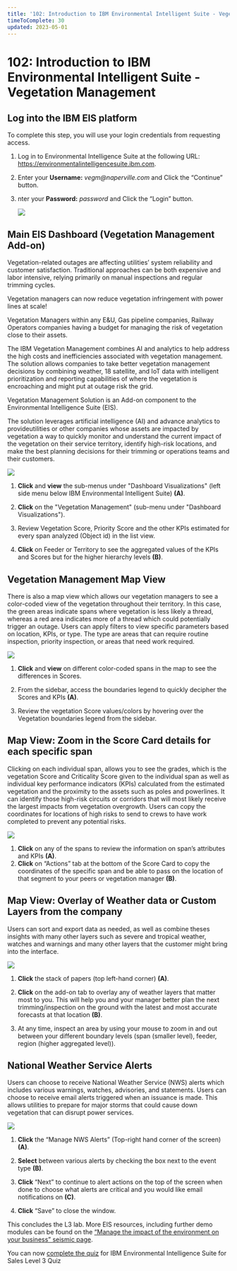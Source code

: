 ```yaml
---
title: '102: Introduction to IBM Environmental Intelligent Suite - Vegetation Management'
timeToComplete: 30
updated: 2023-05-01
---
```


# 102: Introduction to IBM Environmental Intelligent Suite - Vegetation Management

<QuizAlert text='Heads Up! Quiz material will be flagged like this!' />

## Log into the IBM EIS platform

To complete this step, you will use your login credentials from requesting access.

1. Log in to Environmental Intelligence Suite at the following URL: https://environmentalintelligencesuite.ibm.com.
2. Enter your **Username:** _vegm@naperville.com_ and Click the “Continue” button.
3. nter your **Password:** _password_ and Click the “Login” button.

   ![](./images/101/login.png)

## Main EIS Dashboard (Vegetation Management Add-on)

Vegetation-related outages are affecting utilities’ system reliability and customer satisfaction. Traditional approaches can be both expensive and labor intensive, relying primarily on manual inspections and regular trimming cycles.

Vegetation managers can now reduce vegetation infringement with power lines at scale!

Vegetation Managers within any E&U, Gas pipeline companies, Railway Operators companies having a budget for managing the risk of vegetation close to their assets.

The IBM Vegetation Management combines AI and analytics to help address the high costs and inefficiencies associated with vegetation management. The solution allows companies to take better vegetation management decisions by combining weather, 18 satellite, and IoT data with intelligent prioritization and reporting capabilities of where the vegetation is encroaching and might put at outage risk the grid.


Vegetation Management Solution is an Add-on component to the Environmental Intelligence Suite (EIS). 

The solution leverages artificial intelligence (AI) and advance analytics to provideutilities or other companies whose assets are impacted by vegetation a way to quickly monitor and understand the current impact of the vegetation on their service territory, identify high-risk locations, and make the best planning decisions for their trimming or operations teams and their customers.


   ![](./images/101/veg-summary.png)

1. **Click** and **view** the sub-menus under "Dashboard Visualizations" (left side menu below IBM Environmental Intelligent Suite) **(A)**.

2. **Click** on the "Vegetation Management" (sub-menu under "Dashboard Visualizations").

3. Review Vegetation Score, Priority Score and the other KPIs estimated for every span analyzed (Object id) in the list view. 

4. **Click** on Feeder or Territory to see the aggregated values of the KPIs and Scores but for the higher hierarchy levels **(B)**.


## Vegetation Management Map View

There is also a map view which allows our vegetation managers to see a color-coded view of the vegetation throughout their territory. In this case, the green areas indicate spans where vegetation is less likely a thread, whereas a red area indicates more of a thread which could potentially trigger an outage. Users can apply filters to view specific parameters based on location, KPIs, or type. The type are areas that can require routine inspection, priority inspection, or areas that need work required.

![](./images/101/veg-map.png)

1. **Click** and **view** on different color-coded spans in the map to see the differences in Scores.

2. From the sidebar, access the boundaries legend to quickly decipher the Scores and KPIs **(A)**.

3. Review the vegetation Score values/colors by hovering over the Vegetation boundaries legend from the sidebar.



## Map View: Zoom in the Score Card details for each specific span

Clicking on each individual span, allows you to see the grades, which is the vegetation Score and Criticality Score given to the individual span as well as individual key performance indicators (KPIs) calculated from the estimated vegetation and the proximity to the assets such as poles and powerlines. It can identify those high-risk circuits or corridors that will most likely receive the largest impacts from vegetation overgrowth. Users can copy the coordinates for locations of high risks to send to crews to have work completed to prevent any potential risks.


![](./images/101/veg-mapview.png)


1. **Click** on any of the spans to review the information on span’s attributes and KPIs **(A)**. 
2. **Click** on “Actions” tab at the bottom of the Score Card to copy the coordinates of the specific span and be able to pass on the location of that segment to your peers or vegetation manager **(B)**.
   
## Map View: Overlay of Weather data or Custom Layers from the company

Users can sort and export data as needed, as well as combine theses insights with many other layers such as severe and tropical weather, watches and warnings and many other layers that the customer might bring into the interface.  

![](./images/101/veg-mapviewoverlay.png)

1. **Click** the stack of papers (top left-hand corner) **(A)**.

2. **Click** on the add-on tab to overlay any of weather layers that matter most to you. This will help you and your manager better plan the next trimming/inspection on the ground with the latest and most accurate forecasts at that location **(B)**. 

3. At any time, inspect an area by using your mouse to zoom in and out between your different boundary levels (span (smaller level), feeder, region (higher aggregated level)).

## National Weather Service Alerts

Users can choose to receive National Weather Service (NWS) alerts which includes various warnings, watches, advisories, and statements. Users can choose to receive email alerts triggered when an issuance is made. This allows utilities to prepare for major storms that could cause down vegetation that can disrupt power services.

![](./images/101/veg-alert.png)

1. **Click** the “Manage NWS Alerts” (Top-right hand corner of the screen) **(A)**.

2. **Select** between various alerts by checking the box next to the event type **(B)**. 

3. **Click** “Next” to continue to alert actions on the top of the screen when done to choose what alerts are critical and you would like email notifications on **(C)**.

4. **Click** “Save” to close the window.


This concludes the L3 lab. More EIS resources, including further demo modules can be found on the [“Manage the impact of the environment on your business” seismic page](https://ibm.seismic.com/Link/Content/DCQMFdmRcMDTqG9Q9733FW94Fc4V).

You can now [complete the quiz](https://learn.ibm.com/course/view.php?id=12079) for IBM Environmental Intelligence Suite for Sales Level 3 Quiz
